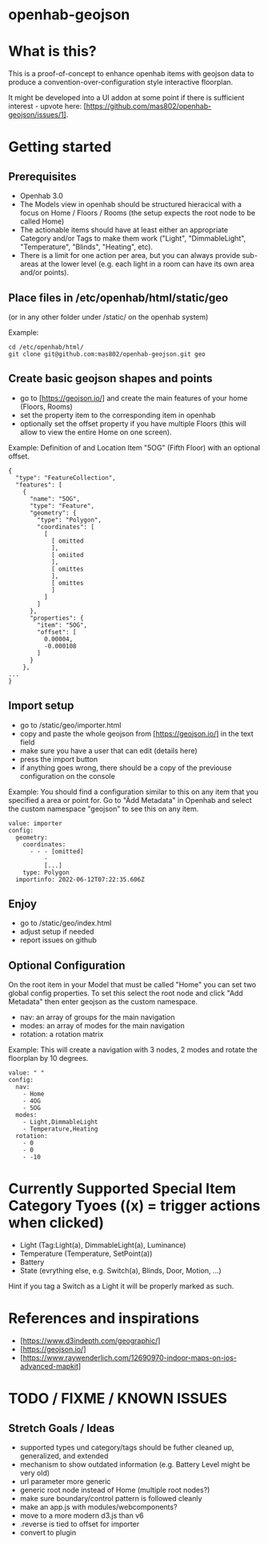 # openhab-geojson

# What is this?

This is a proof-of-concept to enhance openhab items with geojson data to produce a convention-over-configuration style interactive floorplan. 

It might be developed into a UI addon at some point if there is sufficient interest - upvote here: [https://github.com/mas802/openhab-geojson/issues/1].

# Getting started

## Prerequisites

- Openhab 3.0
- The Models view in openhab should be structured hieracical with a focus on Home / Floors / Rooms (the setup expects the root node to be called Home)
- The actionable items should have at least either an appropriate Category and/or Tags to make them work ("Light", "DimmableLight", "Temperature", "Blinds", "Heating", etc).
- There is a limit for one action per area, but you can always provide sub-areas at the lower level 
(e.g. each light in a room can have its own area and/or points).

## Place files in /etc/openhab/html/static/geo 

(or in any other folder under /static/ on the openhab system)

Example:
```
cd /etc/openhab/html/
git clone git@github.com:mas802/openhab-geojson.git geo 
```

## Create basic geojson shapes and points

- go to [https://geojson.io/] and create the main features of your home (Floors, Rooms)
- set the property item to the corresponding item in openhab
- optionally set the offset property if you have multiple Floors (this will allow to view the entire Home on one screen).

Example: Definition of and Location Item "5OG" (Fifth Floor) with an optional offset.
```
{
  "type": "FeatureCollection",
  "features": [
    {
      "name": "5OG",
      "type": "Feature",
      "geometry": {
        "type": "Polygon",
        "coordinates": [
          [
            [ omitted
            ],
            [ omiited
            ],
            [ omittes
            ],
            [ omittes
            ]
          ]
        ]
      },
      "properties": {
        "item": "5OG",
        "offset": [
          0.00004,
          -0.000108
        ]
      }
    },
...
}
```

## Import setup

- go to /static/geo/importer.html
- copy and paste the whole geojson from [https://geojson.io/] in the text field
- make sure you have a user that can edit (details here)
- press the import button
- if anything goes wrong, there should be a copy of the previouse configuration on the console

Example: You should find a configuration similar to this on any item that you specified a area or point for. Go to "Ädd Metadata" in Openhab and select the custom namespace "geojson" to see this on any item.

```
value: importer
config:
  geometry:
    coordinates:
      - - - [omitted]
          - 
          [...]
    type: Polygon
  importinfo: 2022-06-12T07:22:35.606Z
```

## Enjoy

- go to /static/geo/index.html
- adjust setup if needed
- report issues on github

## Optional Configuration

On the root item in your Model that must be called "Home" you can set two global config properties.
To set this select the root node and click "Add Metadata" then enter geojson as the custom namespace.

- nav: an array of groups for the main navigation 
- modes: an array of modes for the main navigation 
- rotation: a rotation matrix

Example: This will create a navigation with 3 nodes, 2 modes and rotate the floorplan by 10 degrees.
```
value: " "
config:
  nav:
    - Home
    - 4OG
    - 5OG
  modes:
    - Light,DimmableLight
    - Temperature,Heating
  rotation:
    - 0
    - 0
    - -10
```

# Currently Supported Special Item Category Tyoes ((x) = trigger actions when clicked)

- Light (Tag:Light(a), DimmableLight(a), Luminance)
- Temperature (Temperature, SetPoint(a))
- Battery
- State (evrything else, e.g. Switch(a), Blinds, Door, Motion, ...)

Hint if you tag a Switch as a Light it will be properly marked as such.

# References and inspirations

- [https://www.d3indepth.com/geographic/]
- [https://geojson.io/]
- [https://www.raywenderlich.com/12690970-indoor-maps-on-ios-advanced-mapkit]

# TODO / FIXME / KNOWN ISSUES

## Stretch Goals / Ideas

- supported types und category/tags should be futher cleaned up, generalized, and extended
- mechanism to show outdated information (e.g. Battery Level might be very old)
- url parameter more generic
- generic root node instead of Home (multiple root nodes?)
- make sure boundary/control pattern is followed cleanly
- make an app.js with modules/webcomponents?
- move to a more modern d3.js than v6
- .reverse is tied to offset for importer
- convert to plugin

